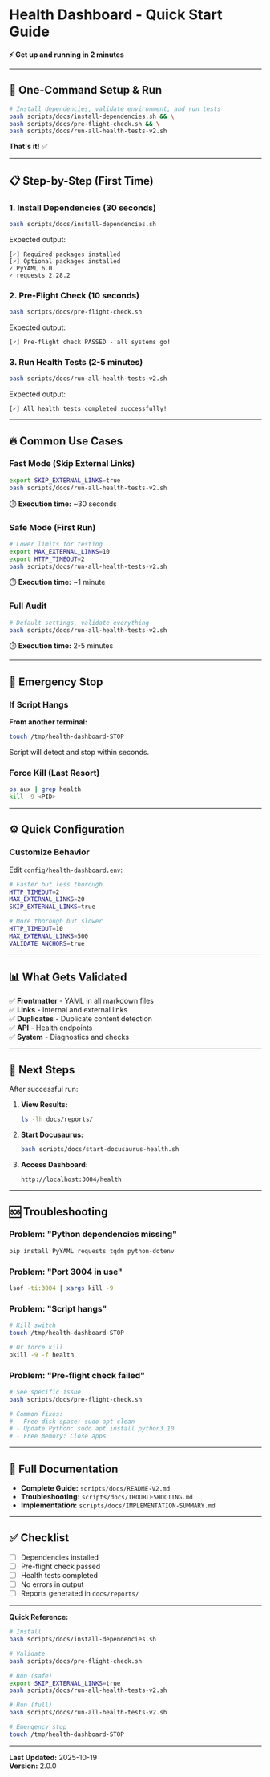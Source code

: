 # Health Dashboard - Quick Start Guide

**⚡ Get up and running in 2 minutes**

---

## 🎯 One-Command Setup & Run

```bash
# Install dependencies, validate environment, and run tests
bash scripts/docs/install-dependencies.sh && \
bash scripts/docs/pre-flight-check.sh && \
bash scripts/docs/run-all-health-tests-v2.sh
```

**That's it!** ✅

---

## 📋 Step-by-Step (First Time)

### 1. Install Dependencies (30 seconds)

```bash
bash scripts/docs/install-dependencies.sh
```

Expected output:
```
[✓] Required packages installed
[✓] Optional packages installed
✓ PyYAML 6.0
✓ requests 2.28.2
```

### 2. Pre-Flight Check (10 seconds)

```bash
bash scripts/docs/pre-flight-check.sh
```

Expected output:
```
[✓] Pre-flight check PASSED - all systems go!
```

### 3. Run Health Tests (2-5 minutes)

```bash
bash scripts/docs/run-all-health-tests-v2.sh
```

Expected output:
```
[✓] All health tests completed successfully!
```

---

## 🔥 Common Use Cases

### Fast Mode (Skip External Links)

```bash
export SKIP_EXTERNAL_LINKS=true
bash scripts/docs/run-all-health-tests-v2.sh
```

⏱️ **Execution time:** ~30 seconds

### Safe Mode (First Run)

```bash
# Lower limits for testing
export MAX_EXTERNAL_LINKS=10
export HTTP_TIMEOUT=2
bash scripts/docs/run-all-health-tests-v2.sh
```

⏱️ **Execution time:** ~1 minute

### Full Audit

```bash
# Default settings, validate everything
bash scripts/docs/run-all-health-tests-v2.sh
```

⏱️ **Execution time:** 2-5 minutes

---

## 🚨 Emergency Stop

### If Script Hangs

**From another terminal:**
```bash
touch /tmp/health-dashboard-STOP
```

Script will detect and stop within seconds.

### Force Kill (Last Resort)

```bash
ps aux | grep health
kill -9 <PID>
```

---

## ⚙️ Quick Configuration

### Customize Behavior

Edit `config/health-dashboard.env`:

```bash
# Faster but less thorough
HTTP_TIMEOUT=2
MAX_EXTERNAL_LINKS=20
SKIP_EXTERNAL_LINKS=true

# More thorough but slower
HTTP_TIMEOUT=10
MAX_EXTERNAL_LINKS=500
VALIDATE_ANCHORS=true
```

---

## 📊 What Gets Validated

✅ **Frontmatter** - YAML in all markdown files  
✅ **Links** - Internal and external links  
✅ **Duplicates** - Duplicate content detection  
✅ **API** - Health endpoints  
✅ **System** - Diagnostics and checks

---

## 📝 Next Steps

After successful run:

1. **View Results:**
   ```bash
   ls -lh docs/reports/
   ```

2. **Start Docusaurus:**
   ```bash
   bash scripts/docs/start-docusaurus-health.sh
   ```

3. **Access Dashboard:**
   ```
   http://localhost:3004/health
   ```

---

## 🆘 Troubleshooting

### Problem: "Python dependencies missing"

```bash
pip install PyYAML requests tqdm python-dotenv
```

### Problem: "Port 3004 in use"

```bash
lsof -ti:3004 | xargs kill -9
```

### Problem: "Script hangs"

```bash
# Kill switch
touch /tmp/health-dashboard-STOP

# Or force kill
pkill -9 -f health
```

### Problem: "Pre-flight check failed"

```bash
# See specific issue
bash scripts/docs/pre-flight-check.sh

# Common fixes:
# - Free disk space: sudo apt clean
# - Update Python: sudo apt install python3.10
# - Free memory: Close apps
```

---

## 📖 Full Documentation

- **Complete Guide:** `scripts/docs/README-V2.md`
- **Troubleshooting:** `scripts/docs/TROUBLESHOOTING.md`
- **Implementation:** `scripts/docs/IMPLEMENTATION-SUMMARY.md`

---

## ✅ Checklist

- [ ] Dependencies installed
- [ ] Pre-flight check passed
- [ ] Health tests completed
- [ ] No errors in output
- [ ] Reports generated in `docs/reports/`

---

**Quick Reference:**

```bash
# Install
bash scripts/docs/install-dependencies.sh

# Validate
bash scripts/docs/pre-flight-check.sh

# Run (safe)
export SKIP_EXTERNAL_LINKS=true
bash scripts/docs/run-all-health-tests-v2.sh

# Run (full)
bash scripts/docs/run-all-health-tests-v2.sh

# Emergency stop
touch /tmp/health-dashboard-STOP
```

---

**Last Updated:** 2025-10-19  
**Version:** 2.0.0

